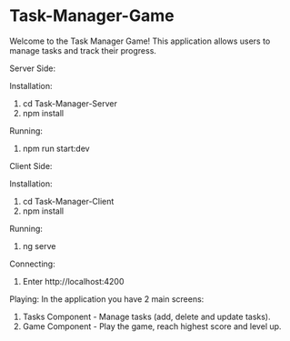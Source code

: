 # Task-Manager-Game 
Welcome to the Task Manager Game! This application allows users to manage tasks and track their progress.

Server Side:

Installation:
1. cd Task-Manager-Server
2. npm install

Running: 
1. npm run start:dev

Client Side:

Installation:
1. cd Task-Manager-Client
2. npm install

Running:
1. ng serve

Connecting:
1. Enter http://localhost:4200

Playing: 
In the application you have 2 main screens:
1. Tasks Component - Manage tasks (add, delete and update tasks).
2. Game Component - Play the game, reach highest score and level up.